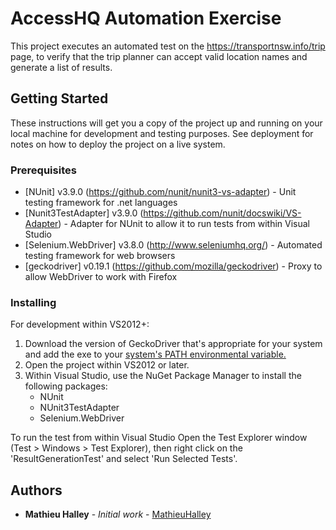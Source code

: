 # AccessHQ Automation Exercise

This project executes an automated test on the https://transportnsw.info/trip page, to verify that the trip planner can accept valid location names and generate a list of results.

## Getting Started

These instructions will get you a copy of the project up and running on your local machine for development and testing purposes. See deployment for notes on how to deploy the project on a live system.

### Prerequisites

* [NUnit] v3.9.0 (https://github.com/nunit/nunit3-vs-adapter) - Unit testing framework for .net languages
* [Nunit3TestAdapter] v3.9.0 (https://github.com/nunit/docswiki/VS-Adapter) - Adapter for NUnit to allow it to run tests from within Visual Studio
* [Selenium.WebDriver] v3.8.0 (http://www.seleniumhq.org/) - Automated testing framework for web browsers
* [geckodriver] v0.19.1 (https://github.com/mozilla/geckodriver) - Proxy to allow WebDriver to work with Firefox

### Installing

For development within VS2012+:
1. Download the version of GeckoDriver that's appropriate for your system and add the exe to your [system's PATH environmental variable.](https://en.wikipedia.org/wiki/PATH_(variable))
2. Open the project within VS2012 or later.
3. Within Visual Studio, use the NuGet Package Manager to install the following packages:
   * NUnit
   * NUnit3TestAdapter
   * Selenium.WebDriver

To run the test from within Visual Studio
Open the Test Explorer window (Test > Windows > Test Explorer), then right click on the 'ResultGenerationTest' and select 'Run Selected Tests'.

## Authors

* **Mathieu Halley** - *Initial work* - [MathieuHalley](https://github.com/MathieuHalley)
